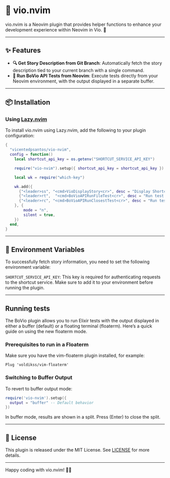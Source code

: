# 🎉 vio.nvim

vio.nvim is a Neovim plugin that provides helper functions to enhance your development experience within Neovim in Vio. 🚀

---

## ✨ Features

- **🔍 Get Story Description from Git Branch**: Automatically fetch the story description tied to your current branch with a single command.
- **🧪 Run BoVio API Tests from Neovim**: Execute tests directly from your Neovim environment, with the output displayed in a separate buffer.

---

## 📦 Installation

### Using [Lazy.nvim](https://github.com/folke/lazy.nvim)

To install vio.nvim using Lazy.nvim, add the following to your plugin configuration:

```lua
{
  "vicentedpsantos/vio-nvim",
  config = function()
    local shortcut_api_key = os.getenv("SHORTCUT_SERVICE_API_KEY")

    require("vio-nvim").setup({ shortcut_api_key = shortcut_api_key })

    local wk = require("which-key")

    wk.add({
      {"<leader>ss", "<cmd>VioDisplayStory<cr>", desc = "Display Shortcut Story" },
      {"<leader>rt",  "<cmd>BoVioAPIRunFileTest<cr>", desc = "Run test file." },
      {"<leader>rc", "<cmd>BoVioAPIRunClosestTest<cr>", desc = "Run test file." },
    }, {
        mode = "n",
        silent = true,
    })
  end,
}
```
---

## 🌱 Environment Variables

To successfully fetch story information, you need to set the following environment variable:

`SHORTCUT_SERVICE_API_KEY`: This key is required for authenticating requests to the shortcut service. Make sure to add it to your environment before running the plugin.

---

## Running tests

The BoVio plugin allows you to run Elixir tests with the output displayed in either a buffer (default) or a floating terminal (floaterm). Here’s a quick guide on using the new floaterm mode.

### Prerequisites to run in a Floaterm

Make sure you have the vim-floaterm plugin installed, for example:

```vim
Plug 'voldikss/vim-floaterm'
```

### Switching to Buffer Output
To revert to buffer output mode:

```lua
require('vio-nvim').setup({
  output = "buffer" -- Default behavior
})
```

In buffer mode, results are shown in a split. Press <CR> (Enter) to close the split.

---

## 📜 License

This plugin is released under the MIT License. See [LICENSE](./LICENSE) for more details.

---

Happy coding with vio.nvim! 🚀✨
